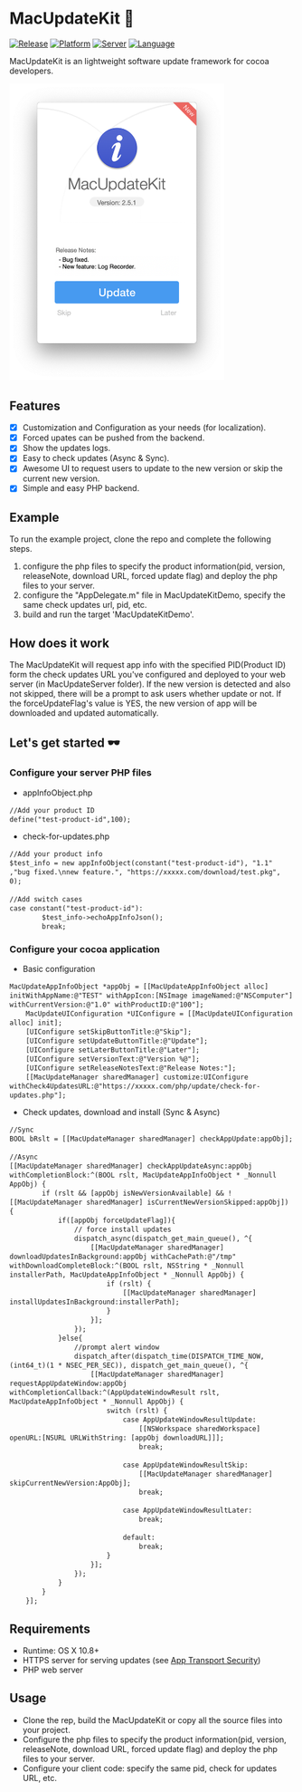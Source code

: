 # MacUpdateKit 👾

[![Release](https://img.shields.io/badge/release-1.0-blue.svg)](https://github.com/HsiangHo/MacUpdateKit)
[![Platform](https://img.shields.io/badge/platform-macOS%20%7C%20OS%20X%2010.8%2B-orange.svg)](https://github.com/HsiangHo/MacUpdateKit)
[![Server](https://img.shields.io/badge/server-php-green.svg)](https://github.com/HsiangHo/MacUpdateKit/tree/master/MacUpdateServer)
[![Language](https://img.shields.io/badge/language-Objective--C-yellowgreen.svg)](https://github.com/HsiangHo/MacUpdateKit/tree/master/MacUpdateServer)

MacUpdateKit is an lightweight software update framework for cocoa developers.

<img src="docs/ScreenShot.png" width="380px">
  
## Features

- [x] Customization and Configuration as your needs (for localization).
- [x] Forced upates can be pushed from the backend.
- [x] Show the updates logs.
- [x] Easy to check updates (Async & Sync).
- [x] Awesome UI to request users to update to the new version or skip the current new version.
- [x] Simple and easy PHP backend.
  
## Example

To run the example project, clone the repo and complete the following steps.

1. configure the php files to specify the product information(pid, version, releaseNote, download URL, forced update flag) and deploy the php files to your server.
2. configure the "AppDelegate.m" file in MacUpdateKitDemo, specify the same check updates url, pid, etc.
3. build and run the target 'MacUpdateKitDemo'.

## How does it work

The MacUpdateKit will request app info with the specified PID(Product ID) form the check updates URL you've configured and deployed to your web server (in MacUpdateServer folder). If the new version is detected and also not skipped, there will be a prompt to ask users whether update or not. If the forceUpdateFlag's value is YES, the new version of app will be downloaded and updated automatically.

## Let's get started 🕶

### Configure your server PHP files

- appInfoObject.php

```
//Add your product ID
define("test-product-id",100);
```

- check-for-updates.php

```
//Add your product info
$test_info = new appInfoObject(constant("test-product-id"), "1.1" ,"bug fixed.\nnew feature.", "https://xxxxx.com/download/test.pkg", 0);

//Add switch cases
case constant("test-product-id"):
        $test_info->echoAppInfoJson();
        break;
```

### Configure your cocoa application

- Basic configuration
  
```
MacUpdateAppInfoObject *appObj = [[MacUpdateAppInfoObject alloc] initWithAppName:@"TEST" withAppIcon:[NSImage imageNamed:@"NSComputer"] withCurrentVersion:@"1.0" withProductID:@"100"];
    MacUpdateUIConfiguration *UIConfigure = [[MacUpdateUIConfiguration alloc] init];
    [UIConfigure setSkipButtonTitle:@"Skip"];
    [UIConfigure setUpdateButtonTitle:@"Update"];
    [UIConfigure setLaterButtonTitle:@"Later"];
    [UIConfigure setVersionText:@"Version %@"];
    [UIConfigure setReleaseNotesText:@"Release Notes:"];
    [[MacUpdateManager sharedManager] customize:UIConfigure withCheck4UpdatesURL:@"https://xxxxx.com/php/update/check-for-updates.php"];
```

- Check updates, download and install (Sync & Async)

```
//Sync
BOOL bRslt = [[MacUpdateManager sharedManager] checkAppUpdate:appObj];

//Async
[[MacUpdateManager sharedManager] checkAppUpdateAsync:appObj withCompletionBlock:^(BOOL rslt, MacUpdateAppInfoObject * _Nonnull AppObj) {
        if (rslt && [appObj isNewVersionAvailable] && ![[MacUpdateManager sharedManager] isCurrentNewVersionSkipped:appObj]) {
            if([appObj forceUpdateFlag]){
                // force install updates
                dispatch_async(dispatch_get_main_queue(), ^{
                    [[MacUpdateManager sharedManager] downloadUpdatesInBackground:appObj withCachePath:@"/tmp" withDownloadCompleteBlock:^(BOOL rslt, NSString * _Nonnull installerPath, MacUpdateAppInfoObject * _Nonnull AppObj) {
                        if (rslt) {
                            [[MacUpdateManager sharedManager] installUpdatesInBackground:installerPath];
                        }
                    }];
                });
            }else{
                //prompt alert window
                dispatch_after(dispatch_time(DISPATCH_TIME_NOW, (int64_t)(1 * NSEC_PER_SEC)), dispatch_get_main_queue(), ^{
                    [[MacUpdateManager sharedManager] requestAppUpdateWindow:appObj withCompletionCallback:^(AppUpdateWindowResult rslt, MacUpdateAppInfoObject * _Nonnull AppObj) {
                        switch (rslt) {
                            case AppUpdateWindowResultUpdate:
                                [[NSWorkspace sharedWorkspace] openURL:[NSURL URLWithString: [appObj downloadURL]]];
                                break;
                                
                            case AppUpdateWindowResultSkip:
                                [[MacUpdateManager sharedManager] skipCurrentNewVersion:AppObj];
                                break;
                                
                            case AppUpdateWindowResultLater:
                                break;
                                
                            default:
                                break;
                        }
                    }];
                });
            }
        }
    }];
```


## Requirements

- Runtime: OS X 10.8+
- HTTPS server for serving updates (see [App Transport Security](http://sparkle-project.org/documentation/app-transport-security/))
- PHP web server

## Usage

- Clone the rep, build the MacUpdateKit or copy all the source files into your project.
- Configure the php files to specify the product information(pid, version, releaseNote, download URL, forced update flag) and deploy the php files to your server.
- Configure your client code: specify the same pid, check for updates URL, etc.
